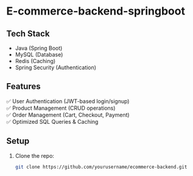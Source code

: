 # E-commerce-backend-springboot

## Tech Stack  
- Java (Spring Boot)  
- MySQL (Database)  
- Redis (Caching)  
- Spring Security (Authentication)  

## Features  
✅ User Authentication (JWT-based login/signup)  
✅ Product Management (CRUD operations)  
✅ Order Management (Cart, Checkout, Payment)  
✅ Optimized SQL Queries & Caching  

## Setup  
1. Clone the repo:  
   ```bash
   git clone https://github.com/yourusername/ecommerce-backend.git
